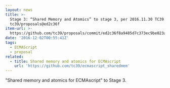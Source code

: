 ```yaml
---
layout: news
title: >-
  Stage 3: “Shared Memory and Atomics” to stage 3, per 2016.11.30 TC39. ·
  tc39/proposals@ed2c36f
item-url: >-
  https://github.com/tc39/proposals/commit/ed2c36f8a9485d7c373ec9be023ab36c3a5ea2f5
date: '2016-12-02T00:55:41Z'
tags:
  - ECMAScript
  - proposal
related:
  - title: Shared memory and atomics for ECMAscript
    url: 'https://github.com/tc39/ecmascript_sharedmem'
---
```

"Shared memory and atomics for ECMAscript" to Stage 3.
